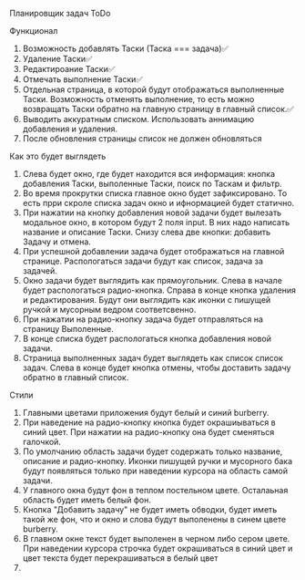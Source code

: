Планировщик задач ToDo

Функционал 
1. Возможность добавлять Таски (Таска === задача)✅
2. Удаление Таски✅
3. Редактироание Таски✅
4. Отмечать выполнение Таски✅
5. Отдельная страница, в которой будут отображаться выполненные Таски. Возможность отменять выполнение, 
то есть можно возвращать Таски обратно на главную страницу в главный список.✅
6. Выводить аккуратным списком. Использовать аннимацию добавления и удаления.
7. После обновления страницы список не должен обновляться 


Как это будет выглядеть
1. Слева будет окно, где будет находится вся информация: кнопка добавления Таски, выполенные Таски, поиск по Таскам и фильтр.
2. Во время прокрутки списка главное окно будет зафиксировано. То есть прри скроле списка задач окно и ифнормацией будет статично. 
3. При нажатии на кнопку добавления новой задачи будет вылезать модальное окно, в котором будут 2 поля input. В них надо написать название и описание Таски. Снизу слева две кнопки: добавить Задачу и отмена. 
4. При успешной добавлении задача будет отображаться на главной странице. Распологаться задачи будут как список, задача за задачей. 
5. Окно задачи будет выглядить как прямоугольник. Слева в начале будет распологаться радио-кнопка. Справа в конце кнопка удаления и редактирования. Будут они выглядить как иконки с пишущей ручкой и мусорным ведром соответсвенно.
6. При нажатии на радио-кнопку задача будет отправляться на страницу Выполенные. 
7. В конце списка будет распологаться кнопка добавления новой задачи. 
8. Страница выполненных задач будет выглядеть как список список задач. Слева в конце будет кнопка отмены, чтобы доставить задачу обратно в главный список.


Стили
1. Главными цветами приложения будут белый и синий burberry. 
2. При наведение на радио-кнопку кнопка будет окрашиываться в синий цвет. При нажатии на радио-кнопку она будет сменяться галочкой. 
3. По умолчанию область задачи будет содержать только название, описание и радио-кнопку. Иконки пишущей ручки и мусорного бака будут появляться только при наведении курсора на область самой задачи. 
4. У главного окна будут фон в теплом постельном цвете. Осталаьная область будет иметь белый фон. 
5. Кнопка "Добавить задачу" не будет иметь обводки, будет иметь такой же фон, что и окно и слова будут выполенены в синем цвете burberry.
6. В главном окне текст будет выполенен в черном либо сером цвете. При наведении курсора строчка будет окрашиваться в синий цвет и цвет текста будет перекрашиваться в белый цвет 
7. 